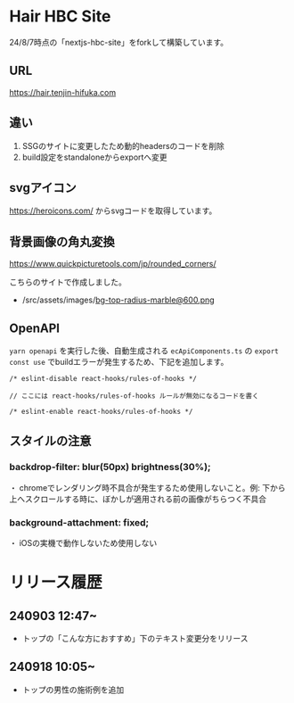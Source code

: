 # Hair HBC Site

24/8/7時点の「nextjs-hbc-site」をforkして構築しています。

## URL

https://hair.tenjin-hifuka.com

## 違い

1. SSGのサイトに変更したため動的headersのコードを削除
2. build設定をstandaloneからexportへ変更

## svgアイコン

https://heroicons.com/ からsvgコードを取得しています。

## 背景画像の角丸変換

https://www.quickpicturetools.com/jp/rounded_corners/

こちらのサイトで作成しました。

- /src/assets/images/bg-top-radius-marble@600.png

## OpenAPI

`yarn openapi` を実行した後、自動生成される `ecApiComponents.ts` の `export const use` でbuildエラーが発生するため、下記を追加します。

```
/* eslint-disable react-hooks/rules-of-hooks */

// ここには react-hooks/rules-of-hooks ルールが無効になるコードを書く

/* eslint-enable react-hooks/rules-of-hooks */
```

## スタイルの注意

### backdrop-filter: blur(50px) brightness(30%);

・ chromeでレンダリング時不具合が発生するため使用しないこと。例: 下から上へスクロールする時に、ぼかしが適用される前の画像がちらつく不具合

### background-attachment: fixed;

・ iOSの実機で動作しないため使用しない

# リリース履歴

## 240903 12:47~

- トップの「こんな方におすすめ」下のテキスト変更分をリリース

## 240918 10:05~

- トップの男性の施術例を追加
